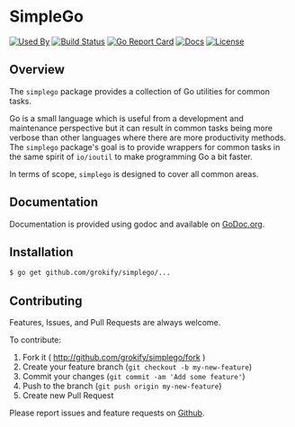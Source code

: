 SimpleGo
========

[![Used By][used-by-svg]][used-by-url]
[![Build Status][build-status-svg]][build-status-url]
[![Go Report Card][goreport-svg]][goreport-url]
[![Docs][docs-godoc-svg]][docs-godoc-url]
[![License][license-svg]][license-url]

## Overview

The `simplego` package provides a collection of Go utilities for common tasks.

Go is a small language which is useful from a development and maintenance
perspective but it can result in common tasks being more verbose than other 
languages where there are more productivity methods. The `simplego` package's
goal is to provide wrappers for common tasks in the same spirit of `io/ioutil`
to make programming Go a bit faster.

In terms of scope, `simplego` is designed to cover all common areas.

## Documentation

Documentation is provided using godoc and available on [GoDoc.org](https://godoc.org/github.com/grokify/simplego).

## Installation

```bash
$ go get github.com/grokify/simplego/...
```

## Contributing

Features, Issues, and Pull Requests are always welcome.

To contribute:

1. Fork it ( http://github.com/grokify/simplego/fork )
2. Create your feature branch (`git checkout -b my-new-feature`)
3. Commit your changes (`git commit -am 'Add some feature'`)
4. Push to the branch (`git push origin my-new-feature`)
5. Create new Pull Request

Please report issues and feature requests on [Github](https://github.com/grokify/simplego).

 [used-by-svg]: https://sourcegraph.com/github.com/grokify/simplego/-/badge.svg
 [used-by-url]: https://sourcegraph.com/github.com/grokify/simplego?badge
 [build-status-svg]: https://github.com/grokify/simplego/workflows/go%20build/badge.svg?branch=master
 [build-status-url]: https://github.com/grokify/simplego/actions
 [goreport-svg]: https://goreportcard.com/badge/github.com/grokify/simplego
 [goreport-url]: https://goreportcard.com/report/github.com/grokify/simplego
 [codeclimate-status-svg]: https://codeclimate.com/github/grokify/simplego/badges/gpa.svg
 [codeclimate-status-url]: https://codeclimate.com/github/grokify/simplego
 [docs-godoc-svg]: https://pkg.go.dev/badge/github.com/grokify/simplego
 [docs-godoc-url]: https://pkg.go.dev/github.com/grokify/simplego
 [license-svg]: https://img.shields.io/badge/license-MIT-blue.svg
 [license-url]: https://github.com/grokify/simplego/blob/master/LICENSE
